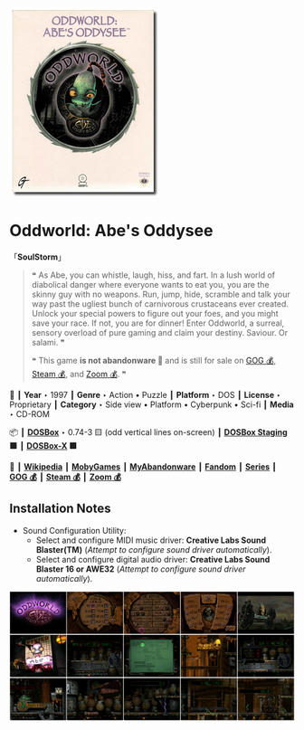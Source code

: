 ![](Thumbnail.png "application-thumbnail")

# Oddworld: Abe's Oddysee

「**SoulStorm**」

> ❝ As Abe, you can whistle, laugh, hiss, and fart. In a lush world of diabolical danger where everyone wants to eat you, you are the skinny guy with no weapons. Run, jump, hide, scramble and talk your way past the ugliest bunch of carnivorous crustaceans ever created. Unlock your special powers to figure out your foes, and you might save your race. If not, you are for dinner! Enter Oddworld, a surreal, sensory overload of pure gaming and claim your destiny. Saviour. Or salami. ❞
>
> ❝ This game **is not abandonware 🚫** and is still for sale on [GOG 💰](https://www.gog.com/en/game/oddworld_abes_oddysee), [Steam 💰](https://store.steampowered.com/app/15700/Oddworld_Abes_Oddysee/), and [Zoom 💰](https://www.zoom-platform.com/product/oddworld-abes-oddysee). ❞
>

📌 ┃ **Year** ‣ 1997 ┃ **Genre** ‣ Action • Puzzle ┃ **Platform** ‣ DOS ┃ **License** ‣ Proprietary ┃ **Category** ‣ Side view • Platform • Cyberpunk • Sci-fi ┃ **Media** ‣ CD-ROM 

📦 ┃ **[DOSBox](https://www.dosbox.com/)** ‣ 0.74-3 🟨 (odd vertical lines on-screen) ┃ **[DOSBox Staging](https://dosbox-staging.github.io/) 🟩** ┃ **[DOSBox-X](https://dosbox-x.com/) 🟩** 

📎 ┃ **[Wikipedia](https://en.wikipedia.org/wiki/Oddworld:_Abe%27s_Oddysee)** ┃ **[MobyGames](https://www.mobygames.com/game/1058/oddworld-abes-oddysee/)** ┃ **[MyAbandonware](https://www.myabandonware.com/game/oddworld-abe-s-oddysee-cqh)** ┃ **[Fandom](https://oddworld.fandom.com/wiki/Oddworld:_Abe%27s_Oddysee)** ┃ **[Series](https://en.wikipedia.org/wiki/Oddworld)** ┃ **[GOG 💰](https://www.gog.com/en/game/oddworld_abes_oddysee)** ┃ **[Steam 💰](https://store.steampowered.com/app/15700/Oddworld_Abes_Oddysee/)** ┃ **[Zoom 💰](https://www.zoom-platform.com/product/oddworld-abes-oddysee)** 

## Installation Notes
- Sound Configuration Utility:
  - Select and configure MIDI music driver: **Creative Labs Sound Blaster(TM)** (*Attempt to configure sound driver automatically*).
  - Select and configure digital audio driver: **Creative Labs Sound Blaster 16 or AWE32** (*Attempt to configure sound driver automatically*).

![](Montage.png "Oddworld: Abe's Oddysee")

